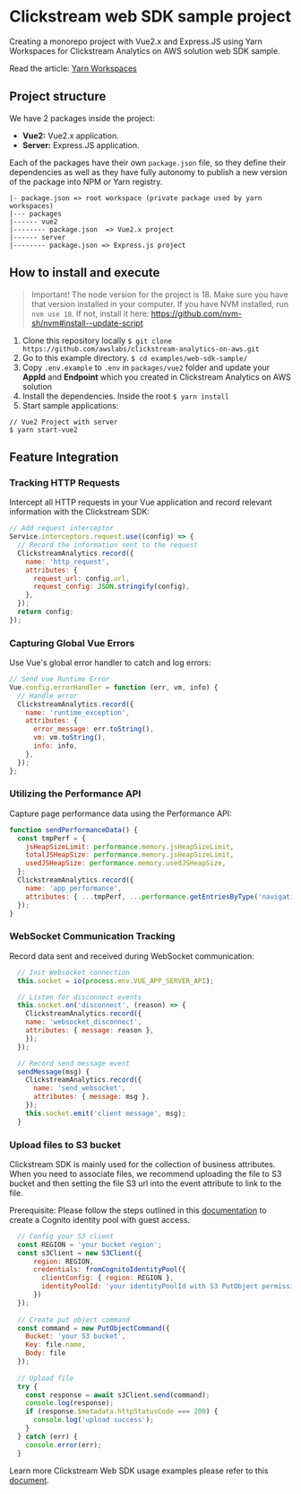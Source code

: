 # Clickstream web SDK sample project

Creating a monorepo project with Vue2.x and Express.JS using Yarn Workspaces for Clickstream Analytics on AWS solution web SDK sample.

Read the article: [Yarn Workspaces](https://classic.yarnpkg.com/lang/en/docs/workspaces/)

## Project structure

We have 2 packages inside the project:

- **Vue2:** Vue2.x application.
- **Server:** Express.JS application.

Each of the packages have their own `package.json` file, so they define their dependencies as well as they have fully autonomy to publish a new version of the package into NPM or Yarn registry.

```
|- package.json => root workspace (private package used by yarn workspaces)
|--- packages
|------ vue2
|-------- package.json  => Vue2.x project
|------ server
|-------- package.json => Express.js project
```

## How to install and execute

> Important! The node version for the project is 18. Make sure you have that version installed in your computer. If you have NVM installed, run `nvm use 18`. If not, install it here: https://github.com/nvm-sh/nvm#install--update-script

1. Clone this repository locally `$ git clone https://github.com/awslabs/clickstream-analytics-on-aws.git`
2. Go to this example directory. `$ cd examples/web-sdk-sample/`
3. Copy `.env.example` to `.env` in `packages/vue2` folder and update your **AppId** and **Endpoint** which you created in Clickstream Analytics on AWS solution
4. Install the dependencies. Inside the root `$ yarn install`
5. Start sample applications:

```
// Vue2 Project with server
$ yarn start-vue2
```

## Feature Integration

### Tracking HTTP Requests

Intercept all HTTP requests in your Vue application and record relevant information with the Clickstream SDK:

```javascript
// Add request interceptor
Service.interceptors.request.use((config) => {
  // Record the information sent to the request
  ClickstreamAnalytics.record({
    name: 'http_request',
    attributes: {
      request_url: config.url,
      request_config: JSON.stringify(config),
    },
  });
  return config;
});
```

### Capturing Global Vue Errors

Use Vue's global error handler to catch and log errors:

```javascript
// Send vue Runtime Error
Vue.config.errorHandler = function (err, vm, info) {
  // Handle error
  ClickstreamAnalytics.record({
    name: 'runtime_exception',
    attributes: {
      error_message: err.toString(),
      vm: vm.toString(),
      info: info,
    },
  });
};
```

### Utilizing the Performance API

Capture page performance data using the Performance API:

```javascript
function sendPerformanceData() {
  const tmpPerf = {
    jsHeapSizeLimit: performance.memory.jsHeapSizeLimit,
    totalJSHeapSize: performance.memory.jsHeapSizeLimit,
    usedJSHeapSize: performance.memory.usedJSHeapSize,
  };
  ClickstreamAnalytics.record({
    name: 'app_performance',
    attributes: { ...tmpPerf, ...performance.getEntriesByType('navigation') },
  });
}
```

### WebSocket Communication Tracking

Record data sent and received during WebSocket communication:

```javascript
  // Init Websocket connection
  this.socket = io(process.env.VUE_APP_SERVER_API);

  // Listen for disconnect events
  this.socket.on('disconnect', (reason) => {
    ClickstreamAnalytics.record({
    name: 'websocket_disconnect',
    attributes: { message: reason },
    });
  });

  // Record send message event
  sendMessage(msg) {
    ClickstreamAnalytics.record({
      name: 'send_websocket',
      attributes: { message: msg },
    });
    this.socket.emit('client message', msg);
  }

```

### Upload files to S3 bucket

Clickstream SDK is mainly used for the collection of business attributes. When you need to associate files, we recommend uploading the file to S3 bucket and then setting the file S3 url into the event attribute to link to the file.

Prerequisite: Please follow the steps outlined in this [documentation](https://docs.aws.amazon.com/sdk-for-javascript/v3/developer-guide/loading-browser-credentials-cognito.html) to create a Cognito identity pool with guest access.

```javascript
  // Config your S3 client
  const REGION = 'your bucket region';
  const s3Client = new S3Client({
      region: REGION,
      credentials: fromCognitoIdentityPool({
        clientConfig: { region: REGION },
        identityPoolId: 'your identityPoolId with S3 PutObject permission'
      })
  });
  
  // Create put object command
  const command = new PutObjectCommand({
    Bucket: 'your S3 bucket',
    Key: file.name,
    Body: file
  });
  
  // Upload file
  try {
    const response = await s3Client.send(command);
    console.log(response);
    if (response.$metadata.httpStatusCode === 200) {
      console.log('upload success');
    }
  } catch (err) {
    console.error(err);
  }
```

Learn more Clickstream Web SDK usage examples please refer to this [document](https://awslabs.github.io/clickstream-analytics-on-aws/en/latest/sdk-manual/web/).
